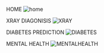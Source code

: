 HOME 
![home ](https://github.com/user-attachments/assets/0d15af08-0255-4c2c-ba41-19b98afeac4f)

XRAY DIAGONISIS
![XRAY](https://github.com/user-attachments/assets/8e2846c5-f46d-4318-bc5a-5524e660e30b)

DIABETES PREDICTION
![DIABETES](https://github.com/user-attachments/assets/3df4dbec-c06a-48aa-86a4-889ba21c47a4)

MENTAL HEALTH
![MENTALHEALTH](https://github.com/user-attachments/assets/d03db41c-d7be-4497-93cf-7dd1d235050f)

